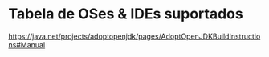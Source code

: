 # Tabela de OSes & IDEs suportados

https://java.net/projects/adoptopenjdk/pages/AdoptOpenJDKBuildInstructions#Manual